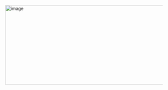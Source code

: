 <img width="1067" height="253" alt="image" src="https://github.com/user-attachments/assets/019d9e8c-b429-4792-9267-493bdbf3e92b" />


